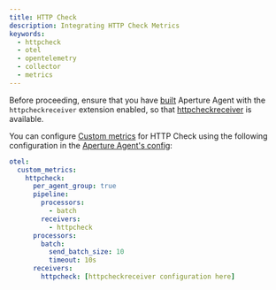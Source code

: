 ```yaml
---
title: HTTP Check
description: Integrating HTTP Check Metrics
keywords:
  - httpcheck
  - otel
  - opentelemetry
  - collector
  - metrics
---
```


Before proceeding, ensure that you have [built][build] Aperture Agent with the
`httpcheckreceiver` extension enabled, so that [httpcheckreceiver][receiver] is
available.

You can configure [Custom metrics][custom-metrics] for HTTP Check using the
following configuration in the [Aperture Agent's config][agent-config]:

```yaml
otel:
  custom_metrics:
    httpcheck:
      per_agent_group: true
      pipeline:
        processors:
          - batch
        receivers:
          - httpcheck
      processors:
        batch:
          send_batch_size: 10
          timeout: 10s
      receivers:
        httpcheck: [httpcheckreceiver configuration here]
```

[build]: /reference/aperturectl/build/agent/agent.md
[receiver]:
  https://github.com/open-telemetry/opentelemetry-collector-contrib/tree/main/receiver/httpcheckreceiver
[custom-metrics]: /reference/configuration/agent.md#custom-metrics-config
[agent-config]: /reference/configuration/agent.md#agent-o-t-e-l-config
